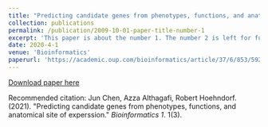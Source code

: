```yaml
---
title: "Predicting candidate genes from phenotypes, functions, and anatomical site of experssion"
collection: publications
permalink: /publication/2009-10-01-paper-title-number-1
excerpt: 'This paper is about the number 1. The number 2 is left for future work.'
date: 2020-4-1
venue: 'Bioinformatics'
paperurl: 'https://academic.oup.com/bioinformatics/article/37/6/853/5922810?login=true'
---
```


[Download paper here](https://academic.oup.com/bioinformatics/article/37/6/853/5922810?login=true)

Recommended citation: Jun Chen, Azza Althagafi, Robert Hoehndorf. (2021). "Predicting candidate genes from phenotypes, functions, and anatomical site of experssion." <i>Bioinformatics 1</i>. 1(3).
